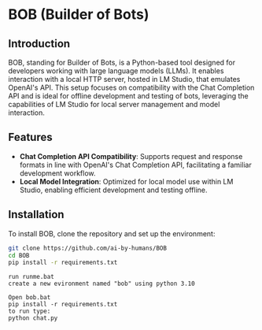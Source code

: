 # BOB (Builder of Bots)

## Introduction
BOB, standing for Builder of Bots, is a Python-based tool designed for developers working with large language models (LLMs). It enables interaction with a local HTTP server, hosted in LM Studio, that emulates OpenAI's API. This setup focuses on compatibility with the Chat Completion API and is ideal for offline development and testing of bots, leveraging the capabilities of LM Studio for local server management and model interaction.

## Features
- **Chat Completion API Compatibility**: Supports request and response formats in line with OpenAI's Chat Completion API, facilitating a familiar development workflow.
- **Local Model Integration**: Optimized for local model use within LM Studio, enabling efficient development and testing offline.

## Installation
To install BOB, clone the repository and set up the environment:

```bash
git clone https://github.com/ai-by-humans/BOB
cd BOB
pip install -r requirements.txt
```
```
run runme.bat
create a new evironment named "bob" using python 3.10

Open bob.bat
pip install -r requirements.txt
to run type:
python chat.py
```
